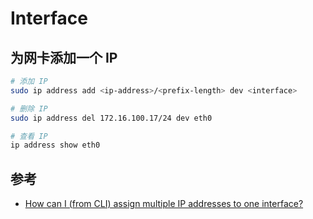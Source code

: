 # Interface

## 为网卡添加一个 IP

```sh
# 添加 IP
sudo ip address add <ip-address>/<prefix-length> dev <interface>

# 删除 IP
sudo ip address del 172.16.100.17/24 dev eth0

# 查看 IP
ip address show eth0
```

## 参考

- [How can I (from CLI) assign multiple IP addresses to one interface?](https://askubuntu.com/questions/547289/how-can-i-from-cli-assign-multiple-ip-addresses-to-one-interface)
